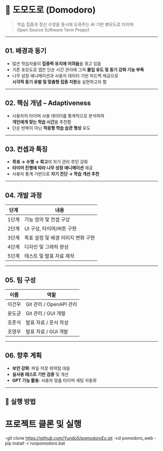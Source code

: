 # 🧘 도모도로 (Domodoro)

> 학습 집중과 정신 수양을 동시에 도와주는 AI 기반 뽀모도로 타이머  
> Open Source Software Term Project

---

## 01. 배경과 동기

- 많은 학습자들이 **집중력 유지에 어려움**을 겪고 있음  
- 기존 포모도로 앱은 단순 시간 관리에 그쳐 **몰입 유도 및 동기 강화 기능 부족**
- 나무 성장 애니메이션과 사용자 데이터 기반 피드백 제공으로  
  **시각적 동기 유발 및 맞춤형 집중 지원**을 실현하고자 함

---

## 02. 핵심 개념 – Adaptiveness

- 사용자의 타이머 사용 데이터를 통계적으로 분석하여  
  **개인에게 맞는 학습 시간**을 추천함
- 단순 반복이 아닌 **적응형 학습 습관 형성** 유도

---

## 03. 컨셉과 특징

- **목표 → 수행 → 회고**의 자기 관리 루틴 강화
- **타이머 진행에 따라 나무 성장 애니메이션** 제공
- 사용자 통계 기반으로 **자기 진단 → 학습 개선 추천**

---

## 04. 개발 과정

| 단계 | 내용 |
|------|------|
| 1단계 | 기능 정의 및 컨셉 구상 |
| 2단계 | UI 구성, 타이머/버튼 구현 |
| 3단계 | 목표 설정 및 배경 이미지 변화 구현 |
| 4단계 | 디자인 및 그래픽 완성 |
| 5단계 | 테스트 및 발표 자료 제작 |

---

## 05. 팀 구성

| 이름   | 역할                    |
|--------|-------------------------|
| 이건우 | Git 관리 / OpenAPI 관리 |
| 윤도균 | Git 관리 / GUI 개발     |
| 조준석 | 발표 자료 / 문서 작성   |
| 조영우 | 발표 자료 / GUI 개발    |

---

## 06. 향후 계획

- **보안 강화**: 파일 저장 취약점 대응  
- **실사용 테스트 기반 검증** 및 개선  
- **GPT 기능 활용**: 사용자 맞춤 타이머 세팅 자동화

---

## 🔧 실행 방법

# 프로젝트 클론 및 실행
-git clone https://github.com/Yundo5/pomodoroEx.git
-cd pomodoro_web
-pip install -r runpomodoro.bat
